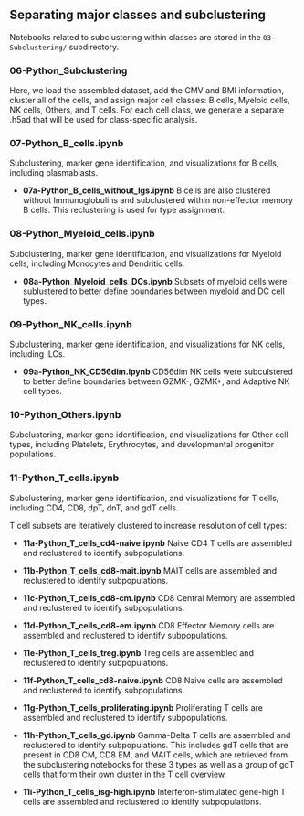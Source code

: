 ## Separating major classes and subclustering

Notebooks related to subclustering within classes are stored in the `03-Subclustering/` subdirectory.

### 06-Python_Subclustering
Here, we load the assembled dataset, add the CMV and BMI information, cluster all of the cells, and assign major cell classes: B cells, Myeloid cells, NK cells, Others, and T cells. For each cell class, we generate a separate .h5ad that will be used for class-specific analysis.

### 07-Python_B_cells.ipynb
Subclustering, marker gene identification, and visualizations for B cells, including plasmablasts.

 - **07a-Python_B_cells_without_Igs.ipynb**
   B cells are also clustered without Immunoglobulins and subclustered within non-effector memory B cells. This reclustering is used for type assignment.

### 08-Python_Myeloid_cells.ipynb
Subclustering, marker gene identification, and visualizations for Myeloid cells, including Monocytes and Dendritic cells.

 - **08a-Python_Myeloid_cells_DCs.ipynb**
   Subsets of myeloid cells were sublustered to better define boundaries between myeloid and DC cell types.

### 09-Python_NK_cells.ipynb
Subclustering, marker gene identification, and visualizations for NK cells, including ILCs.

 - **09a-Python_NK_CD56dim.ipynb**
   CD56dim NK cells were subculstered to better define boundaries between GZMK-, GZMK+, and Adaptive NK cell types.

### 10-Python_Others.ipynb
Subclustering, marker gene identification, and visualizations for Other cell types, including Platelets, Erythrocytes, and developmental progenitor populations.

### 11-Python_T_cells.ipynb
Subclustering, marker gene identification, and visualizations for T cells, including CD4, CD8, dpT, dnT, and gdT cells.

T cell subsets are iteratively clustered to increase resolution of cell types:

- **11a-Python_T_cells_cd4-naive.ipynb**
  Naive CD4 T cells are assembled and reclustered to identify subpopulations.

- **11b-Python_T_cells_cd8-mait.ipynb**
  MAIT cells are assembled and reclustered to identify subpopulations.

- **11c-Python_T_cells_cd8-cm.ipynb**
  CD8 Central Memory are assembled and reclustered to identify subpopulations.

- **11d-Python_T_cells_cd8-em.ipynb**
  CD8 Effector Memory cells are assembled and reclustered to identify subpopulations.

- **11e-Python_T_cells_treg.ipynb**
  Treg cells are assembled and reclustered to identify subpopulations.

- **11f-Python_T_cells_cd8-naive.ipynb**
  CD8 Naive cells are assembled and reclustered to identify subpopulations.

- **11g-Python_T_cells_proliferating.ipynb**
  Proliferating T cells are assembled and reclustered to identify subpopulations.

- **11h-Python_T_cells_gd.ipynb**
  Gamma-Delta T cells are assembled and reclustered to identify subpopulations. This includes gdT cells that are present in CD8 CM, CD8 EM, and MAIT cells, which are retrieved from the subclustering notebooks for these 3 types as well as a group of gdT cells that form their own cluster in the T cell overview.

- **11i-Python_T_cells_isg-high.ipynb**
  Interferon-stimulated gene-high T cells are assembled and reclustered to identify subpopulations.
